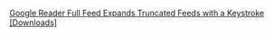 ---
layout: post
wordpress_id: 586
wordpress_url: http://noesbueno.com/archives/586
date: '2010-04-23 18:01:04 -0500'
date_gmt: '2010-04-23 23:01:04 -0500'
body: |
  <p><a href="http://lifehacker.com/5523024/google-reader-full-feed-expands-truncated-feeds-with-a-keystroke">Google Reader Full Feed Expands Truncated Feeds with a Keystroke [Downloads]</a></p>
---